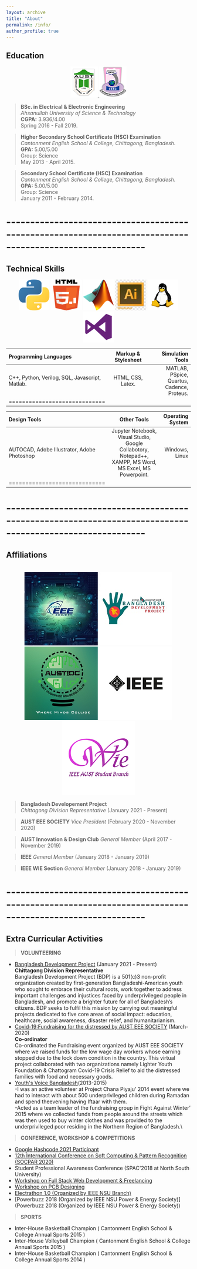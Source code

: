 ```yaml
---
layout: archive
title: "About"
permalink: /info/
author_profile: true
---
```



Education
------


<center>
<a href="https://www.aust.edu">
  <img src="/images/aust.png" alt="AUST">
</a>
<a href="https://cesc.edu.bd/">
  <img src="/images/cesc.png" alt="CESC">
</a>

</center>

> **BSc. in Electrical & Electronic Engineering**          
   _Ahsanullah University of Science & Technology_\
    **CGPA:** 3.936/4.00\
    Spring 2016 - Fall 2019.
 

> **Higher Secondary School Certificate (HSC) Examination**\
  _Cantonment English School & College, Chittagong, Bangladesh._\
    **GPA:** 5.00/5.00\
	Group: Science\
    May 2013 - April 2015.

> **Secondary School Certificate (HSC) Examination**\
  _Cantonment English School & College, Chittagong, Bangladesh._\
    **GPA:** 5.00/5.00\
	Group: Science\
    January 2011 - February 2014.


# ---------------------------------------------------------------------------------------------------------

Technical Skills
----

<center>
<img src="/images/python.png" alt="python">
<img src="/images/html.png" alt="html">
<img src="/images/matlab.png" alt="matlab">
<img src="/images/ai.jpg" alt="ai">
<img src="/images/linux.png" alt="linux">
<img src="/images/vsc.png" alt="vsc">

</center>

| Programming Languages | Markup & Stylesheet | Simulation Tools |
|:--------|:-------:|--------:|
| C++, Python, Verilog, SQL, Javascript, Matlab.   | HTML, CSS, Latex.   | MATLAB, PSpice, Quartus, Cadence, Proteus.   |
|=============================|


| Design Tools | Other Tools | Operating System  |
|:--------|:-------:|--------:|
| AUTOCAD, Adobe Illustrator, Adobe Photoshop   | Jupyter Notebook, Visual Studio, Google Collabotory, Notepad++, XAMPP, MS Word, MS Excel, MS Powerpoint.   | Windows, Linux    |
|=============================|



# ---------------------------------------------------------------------------------------------------------

Affiliations
------
<br>

<center>
<img src="/images/aes.jpg" alt="AUST EEE SOCIETY">
<img src="/images/bdp.jpg" alt="BD DEV Project">
<img src="/images/idc.png" alt="IDC">
<img src="/images/ieee.jpg" alt="IEEE">
<img src="/images/wie.png" alt="WIE">
</center>

> **Bangladesh Developement Project**          
   _Chittagong Division Representative_ (January 2021 - Present)

> **AUST EEE SOCIETY**
  _Vice President_ (February 2020 - November 2020)
    
> **AUST Innovation & Design Club**
  _General Member_ (April  2017 - November 2019)

> **IEEE**
  _General Member_ (January 2018 - January 2019)   

> **IEEE WIE Section**
  _General Member_ (January 2018 - January 2019)


# ---------------------------------------------------------------------------------------------------------

 
Extra Curricular Activities
-----


> **VOLUNTEERING**
  * [Bangladesh Development Project](https://www.bddevelop.org/) (January 2021 - Present)\
     **Chittagong Division Representative**\
     Bangladesh Development Project (BDP) is a 501(c)3 non-profit organization created by first-generation Bangladeshi-American youth who sought to embrace their cultural roots, work together to address important challenges and injustices faced by underprivileged people in Bangladesh, and promote a brighter future for all of Bangladesh’s citizens.  BDP seeks to fulfil this mission by carrying out meaningful projects dedicated to five core areas of social impact: education, healthcare, social awareness, disaster relief, and humanitarianism. 
  * [Covid-19:Fundraising for the distressed by AUST EEE SOCIETY](https://www.facebook.com/events/601790030417933/) (March-2020)\
     **Co-ordinator**\
     Co-ordinated the Fundraising event organized by AUST EEE SOCIETY where we raised funds for the low wage day workers whose earning stopped due to the lock down condition in the country. This virtual project collaborated with two organizations namely Lighter Youth Foundation & Chattogram Covid-19 Crisis Relief to aid the distressed families with food and necessary goods. 
  * [Youth's Voice Bangladesh](http://www.youthsvoice.info/?fbclid=IwAR060ba0nZqLzNpqaWcxRvg1y5w_p5IobYeM7ykkG5UfGLWxQF6EeMfaFnw)(2013-2015)\
     -I was an active volunteer at Project Chana Piyaju’ 2014 event where we had to interact with about 500 underprivileged children during Ramadan and spend theevening having Iftaar with them.\
     -Acted as a team leader of the fundraising group in Fight Against Winter’ 2015 where we collected funds from people around the streets which was then used to buy winter clothes and was provided to the underprivileged poor residing in the Northern Region of Bangladesh.\
 
 > **CONFERENCE, WORKSHOP & COMPETITIONS**
   * [Google Hashcode 2021 Participant](https://drive.google.com/file/d/1IIp5uXWo-nDWgcEIjmP6hskILw3WRjsZ/view?usp=sharing)
   * [12th International Conference on Soft Computing & Pattern Recognition (SOCPAR 2020)](https://drive.google.com/file/d/1acGcqGpO03xjX1_RAwlMywRPvSBGGZbi/view)
   * Student Professional Awareness Conference (SPAC'2018 at North South University)
   * [Workshop on Full Stack Web Development & Freelancing](https://drive.google.com/file/d/1TjoskIKBHxjxR-k2_a3RGEz4l0RzygeF/view)
   * [Workshop on PCB Designing](https://drive.google.com/file/d/1NpBHBYCEe7xHXI-T1TzyCoRzJlVOw4yY/view)
   * [Electrathon 1.0 (Organized by IEEE NSU Branch)](https://drive.google.com/file/d/1ZHJhFFy2J-KFHPF3IBwxlH55H5vSm0sp/view)
   * [Powerbuzz 2018 (Organized by IEEE NSU Power & Energy Society)](Powerbuzz 2018 (Organized by IEEE NSU Power & Energy Society))
   
 > **SPORTS**
   * Inter-House Basketball Champion ( Cantonment English School & College Annual Sports 2015 )
   * Inter-House Volleyball Champion ( Cantonment English School & College Annual Sports 2015 )
   * Inter-House Basketball Champion ( Cantonment English School & College Annual Sports 2014 )
   
